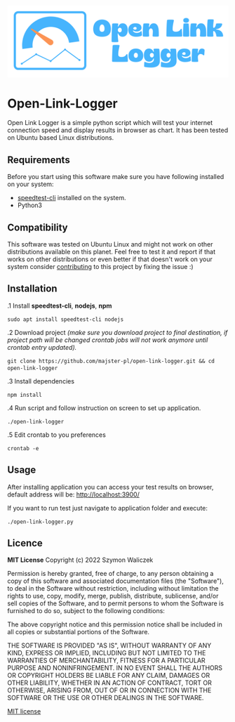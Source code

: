 ﻿![enter image description here](https://github.com/majster-pl/open-link-logger/raw/main/img/logo-with-title.png)

# Open-Link-Logger

Open Link Logger is a simple python script which will test your internet connection speed and display results in browser as chart. It has been tested on Ubuntu based Linux distributions.


## Requirements

Before you start using this software make sure you have following installed on your system:
 - [speedtest-cli](https://www.speedtest.net/apps/cli) installed on the system.
 - Python3

## Compatibility

This software was tested on Ubuntu Linux and might not work on other distributions available on this planet. Feel free to test it and report if that works on other distributions or even better if that doesn't work on your system consider [contributing](https://github.com/majster-pl/open-link-logger) to this project by fixing the issue :)

## Installation

.1 Install **speedtest-cli**, **nodejs**, **npm**

    sudo apt install speedtest-cli nodejs

.2 Download project *(make sure you download project to final destination, if project path will be changed crontab jobs will not work anymore until crontab entry updated).*

    git clone https://github.com/majster-pl/open-link-logger.git && cd open-link-logger

.3 Install dependencies

    npm install

.4 Run script and follow instruction on screen to set up application.

    ./open-link-logger
.5 Edit crontab to you preferences

    crontab -e

## Usage
After installing application you can access your test results on browser, default address will be:
[http://localhost:3900/](http://localhost:3900/)

If you want to run test just navigate to application folder and execute:

    ./open-link-logger.py


## Licence

**MIT License**
Copyright (c) 2022 Szymon Waliczek

Permission is hereby granted, free of charge, to any person obtaining a copy of this software and associated documentation files (the "Software"), to deal in the Software without restriction, including without limitation the rights to use, copy, modify, merge, publish, distribute, sublicense, and/or sell copies of the Software, and to permit persons to whom the Software is furnished to do so, subject to the following conditions:

The above copyright notice and this permission notice shall be included in all copies or substantial portions of the Software.

THE SOFTWARE IS PROVIDED "AS IS", WITHOUT WARRANTY OF ANY KIND, EXPRESS OR IMPLIED, INCLUDING BUT NOT LIMITED TO THE WARRANTIES OF MERCHANTABILITY, FITNESS FOR A PARTICULAR PURPOSE AND NONINFRINGEMENT. IN NO EVENT SHALL THE AUTHORS OR COPYRIGHT HOLDERS BE LIABLE FOR ANY CLAIM, DAMAGES OR OTHER LIABILITY, WHETHER IN AN ACTION OF CONTRACT, TORT OR OTHERWISE, ARISING FROM, OUT OF OR IN CONNECTION WITH THE SOFTWARE OR THE USE OR OTHER DEALINGS IN THE SOFTWARE.

[MIT license](https://opensource.org/licenses/MIT)

